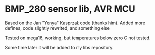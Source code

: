 # BMP_280 sensor lib, AVR MCU

Based on the Jan "Yenya" Kasprzak code (thanks him).
Added more defines, code slightly rewrited, and something else

Tested on mega16, working, but temperatures below zero C not tested.

Some time later it will be added to my libs repository.
